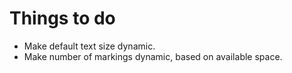 Things to do
============

* Make default text size dynamic.
* Make number of markings dynamic, based on available space.